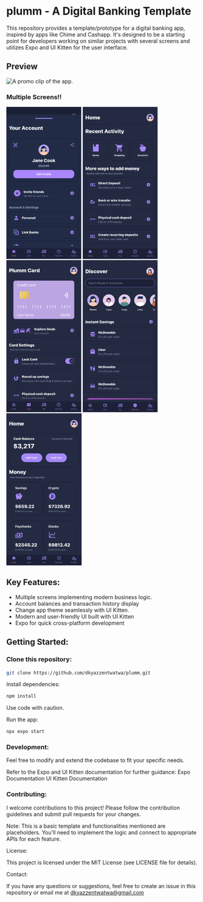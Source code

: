 # plumm - A Digital Banking Template

This repository provides a template/prototype for a digital banking app, inspired by apps like Chime and Cashapp. It's designed to be a starting point for developers working on similar projects with several screens and utilizes Expo and UI Kitten for the user interface.

## Preview
![A promo clip of the app.](promoclip.GIF)
### Multiple Screens!!
<img src="promo1.jpg" alt="A promo image of one of the app screens." height="400">
<img src="promo2.jpg" alt="A promo image of one of the app screens." height="400">
<img src="promo3.jpg" alt="A promo image of one of the app screens." height="400">
<img src="promo4.jpg" alt="A promo image of one of the app screens." height="400">
<img src="promo5.jpg" alt="A promo image of one of the app screens." height="400">

## Key Features:
- Multiple screens implementing modern business logic.
- Account balances and transaction history display
- Change app theme seamlessly with UI Kitten.
- Modern and user-friendly UI built with UI Kitten
- Expo for quick cross-platform development

## Getting Started:

### Clone this repository:

```bash
git clone https://github.com/dkyazzentwatwa/plumm.git
```

Install dependencies:
```javascript
npm install
```
Use code with caution.

Run the app:
```javascript
npx expo start
```
### Development:

Feel free to modify and extend the codebase to fit your specific needs.

Refer to the Expo and UI Kitten documentation for further guidance:
Expo Documentation
UI Kitten Documentation

### Contributing:

I welcome contributions to this project! Please follow the contribution guidelines and submit pull requests for your changes.

Note: This is a basic template and functionalities mentioned are placeholders. You'll need to implement the logic and connect to appropriate APIs for each feature.

License:

This project is licensed under the MIT License (see LICENSE file for details).

Contact:

If you have any questions or suggestions, feel free to create an issue in this repository or email me at dkyazzentwatwa@gmail.com
